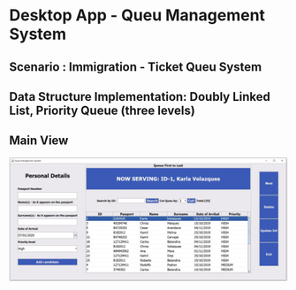 # Desktop App - Queu Management System

## Scenario : Immigration - Ticket Queu System 
## Data Structure Implementation: Doubly Linked List, Priority Queue (three levels)

## Main View

<div align="center">
<a href="https://github.com/rodolfojc/QueueManagementSystem/blob/master/screenshots/MainView.JPG"><img src="https://github.com/rodolfojc/QueueManagementSystem/blob/master/screenshots/MainView.JPG" title="MainView" alt="MainView" ></a>
</div>








